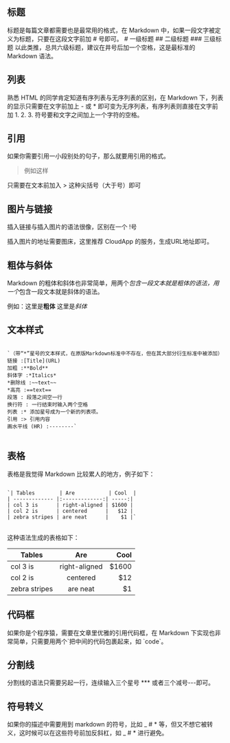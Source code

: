 ## 标题

标题是每篇文章都需要也是最常用的格式，在 Markdown 中，如果一段文字被定义为标题，只要在这段文字前加 # 号即可。
\# 一级标题
\#\# 二级标题
\#\#\# 三级标题
以此类推，总共六级标题，建议在井号后加一个空格，这是最标准的 Markdown 语法。

## 列表
熟悉 HTML 的同学肯定知道有序列表与无序列表的区别，在 Markdown 下，列表的显示只需要在文字前加上 - 或 * 即可变为无序列表，有序列表则直接在文字前加 1. 2. 3. 符号要和文字之间加上一个字符的空格。

## 引用
如果你需要引用一小段别处的句子，那么就要用引用的格式。

> 例如这样

只需要在文本前加入 > 这种尖括号（大于号）即可

## 图片与链接
插入链接与插入图片的语法很像，区别在一个 !号

插入图片的地址需要图床，这里推荐 CloudApp 的服务，生成URL地址即可。

## 粗体与斜体
Markdown 的粗体和斜体也非常简单，用两个*包含一段文本就是粗体的语法，用一个*包含一段文本就是斜体的语法。

例如：这里是**粗体** 这里是*斜体*
## 文本样式
<pre>
<code>
`（带“*”星号的文本样式，在原版Markdown标准中不存在，但在其大部分衍生标准中被添加）
链接 :[Title](URL)
加粗 :**Bold**
斜体字 :*Italics*
*删除线 :~~text~~
*高亮 :==text==
段落 : 段落之间空一行
换行符 : 一行结束时输入两个空格
列表 :* 添加星号成为一个新的列表项。
引用 :> 引用内容
画水平线 (HR) :--------`
</code>
</pre>

## 表格
表格是我觉得 Markdown 比较累人的地方，例子如下：
<pre>
<code>
`| Tables        | Are           | Cool  |
| ------------- |:-------------:| -----:|
| col 3 is      | right-aligned | $1600 |
| col 2 is      | centered      |   $12 |
| zebra stripes | are neat      |    $1 |`
</code>
</pre>
这种语法生成的表格如下：

| Tables        | Are           | Cool  |
| ------------- |:-------------:| -----:|
| col 3 is      | right-aligned | $1600 |
| col 2 is      | centered      |   $12 |
| zebra stripes | are neat      |    $1 |
## 代码框
如果你是个程序猿，需要在文章里优雅的引用代码框，在 Markdown 下实现也非常简单，只需要用两个\`把中间的代码包裹起来，如 \`code\`。

## 分割线
分割线的语法只需要另起一行，连续输入三个星号 \*\*\* 或者三个减号\-\-\-即可。

## 符号转义
如果你的描述中需要用到 markdown 的符号，比如 _ # * 等，但又不想它被转义，这时候可以在这些符号前加反斜杠，如 \_ \# \* 进行避免。
